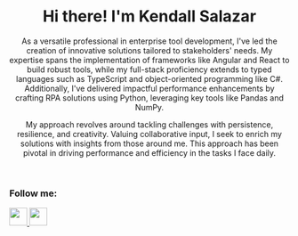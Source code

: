 <div align="center">
   <h1>Hi there! I'm Kendall Salazar</h1> 
</div>

<div align="center">
   <p>As a versatile professional in enterprise tool development, I've led the creation of innovative solutions tailored to stakeholders' needs. My expertise spans the implementation of frameworks like Angular and React to build robust tools, while my full-stack proficiency extends to typed languages such as TypeScript and object-oriented programming like C#. Additionally, I've delivered impactful performance enhancements by crafting RPA solutions using Python, leveraging key tools like Pandas and NumPy.

My approach revolves around tackling challenges with persistence, resilience, and creativity. Valuing collaborative input, I seek to enrich my solutions with insights from those around me. This approach has been pivotal in driving performance and efficiency in the tasks I face daily.</p>
</div>

<br>

<div align="center"></div>
   <h3>Follow me:</h3>
   <a href="https://www.linkedin.com/in/salazarkendall/">
      <img src="https://github.com/gauravghongde/social-icons/blob/master/PNG/White/LinkedIN_white.png" width="32" height="32"/>
   </a>
   <a href="mailto:kendallsalazarvargas@gmail.com">
      <img src="https://github.com/gauravghongde/social-icons/blob/master/PNG/White/Gmail_white.png" width="32" height="32"/>
   </a>
</div>
